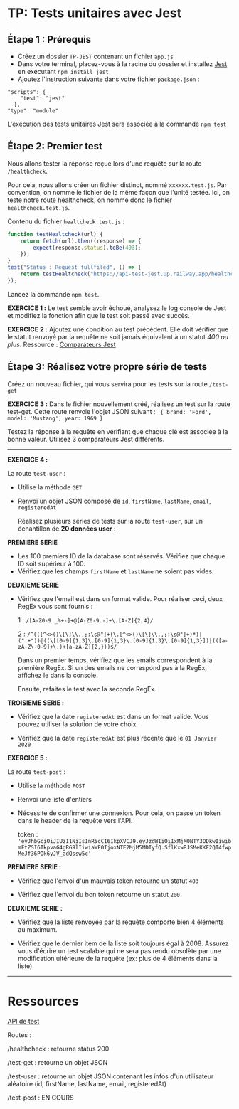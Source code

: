 
# TP: Tests unitaires avec Jest

## Étape 1 : Prérequis  

- Créez un dossier ``TP-JEST`` contenant un fichier ``app.js``
- Dans votre terminal, placez-vous à la racine du dossier et installez [Jest](https://jestjs.io/fr/) en exécutant ``npm install jest``
- Ajoutez l'instruction suivante dans votre fichier ``package.json`` :
``` 
"scripts": {
	"test": "jest"
  },
"type": "module" 
```
L'exécution des tests unitaires Jest sera associée  à la commande ``npm test``


## Étape 2: Premier test

Nous allons tester la réponse reçue lors d'une requête sur la route ``/healthcheck``.

Pour cela, nous allons créer un fichier distinct, nommé ``xxxxxx.test.js``. Par convention, on nomme le fichier de la même façon que l'unité testée. Ici, on teste notre route healthcheck, on nomme donc le fichier ``healthcheck.test.js``.

Contenu du fichier ``healtcheck.test.js`` :


```javascript 
function testHealtcheck(url) {
	return fetch(url).then((response) => {
		expect(response.status).toBe(403);
	});
}
test("Status : Request fullfiled", () => {
	return testHealtcheck("https://api-test-jest.up.railway.app/healthcheck");
});
```
Lancez la commande ``npm test``. 

**EXERCICE 1 :** Le test semble avoir échoué, analysez le log console de Jest et modifiez la fonction afin que le test soit passé avec succès.

**EXERCICE 2 :** Ajoutez une condition au test précédent. Elle doit vérifier que le statut renvoyé par la requête ne soit jamais équivalent à un statut *400 ou plus*.
Ressource : [Comparateurs Jest](https://jestjs.io/fr/docs/using-matchers)

## Étape 3: Réalisez votre propre série de tests

Créez un nouveau fichier, qui vous servira pour les tests sur la route ``/test-get``
 
 **EXERCICE 3 :** 
 Dans le fichier nouvellement créé, réalisez un test sur la route test-get. Cette route renvoie l'objet JSON suivant : 
 ``
 {
    brand: 'Ford',
    model: 'Mustang',
    year: 1969
}``

Testez la réponse à la requête en vérifiant que chaque clé est associée à la bonne valeur. Utilisez 3 comparateurs Jest différents.

---

**EXERCICE 4 :**

La route ``test-user`` : 
- Utilise la méthode ``GET``
- Renvoi un objet JSON composé de ``id``, ``firstName``, ``lastName``, ``email``, ``registeredAt``

  Réalisez plusieurs séries de tests sur la route ``test-user``, sur un échantillon de **20 données user** : 

**PREMIERE SERIE**
- Les 100 premiers ID de la database sont réservés. Vérifiez que chaque ID soit supérieur à 100.
- Vérifiez que les champs ``firstName`` et ``lastName`` ne soient pas vides.

**DEUXIEME SERIE**
- Vérifiez que l'email est dans un format valide. Pour réaliser ceci, deux RegEx vous sont fournis : 


  1 : ``/[A-Z0-9._%+-]+@[A-Z0-9.-]+\.[A-Z]{2,4}/``

  2 :  ``/^(([^<>()\[\]\\.,;:\s@"]+(\.[^<>()\[\]\\.,;:\s@"]+)*)|(".+"))@((\[[0-9]{1,3}\.[0-9]{1,3}\.[0-9]{1,3}\.[0-9]{1,3}])|(([a-zA-Z\-0-9]+\.)+[a-zA-Z]{2,}))$/``
	
  Dans un premier temps, vérifiez que les emails correspondent à la première RegEx. Si un des emails ne correspond pas à la RegEx, affichez le dans la console.
	
  Ensuite, refaites le test avec la seconde RegEx. 

**TROISIEME SERIE :** 

- Vérifiez que la date ``registeredAt`` est dans un format valide. Vous pouvez utiliser la solution de votre choix.

- Vérifiez que la date ``registeredAt`` est plus récente que le ``01 Janvier 2020``

**EXERCICE 5 :**

La route ``test-post`` : 

- Utilise la méthode ``POST``

- Renvoi une liste d'entiers

- Nécessite de confirmer une connexion. Pour cela, on passe un token dans le header de la requête vers l'API. 

  token : ``'eyJhbGciOiJIUzI1NiIsInR5cCI6IkpXVCJ9.eyJzdWIiOiIxMjM0NTY3ODkwIiwibmFtZSI6IkpvaG4gRG9lIiwiaWF0IjoxNTE2MjM5MDIyfQ.SflKxwRJSMeKKF2QT4fwpMeJf36POk6yJV_adQssw5c'``

**PREMIERE SERIE :**

- Vérifiez que l'envoi d'un mauvais token retourne un statut ``403``

- Vérifiez que l'envoi du bon token retourne un statut ``200``

**DEUXIEME SERIE :**

- Vérifiez que la liste renvoyée par la requête comporte bien 4 éléments au maximum. 

- Vérifiez que le dernier item de la liste soit toujours égal à 2008. Assurez vous d'écrire un test scalable qui ne sera pas rendu obsolète par une modification ultérieure de la requête (ex: plus de 4 éléments dans la liste).



---
 
# Ressources

[API de test ](https://api-test-jest.up.railway.app/)


Routes : 

/healthcheck : retourne status 200

/test-get : retourne un objet JSON

/test-user : retourne un objet JSON contenant les infos d'un utilisateur aléatoire (id, firstName, lastName, email, registeredAt)

/test-post : EN COURS
